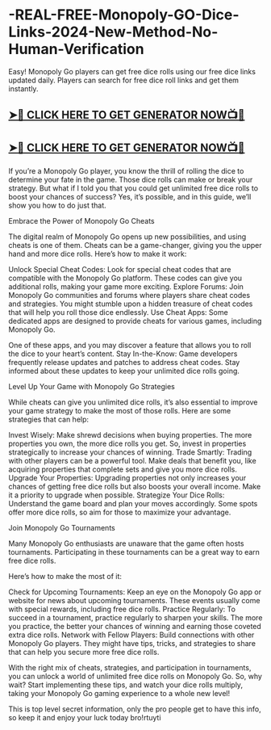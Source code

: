# -REAL-FREE-Monopoly-GO-Dice-Links-2024-New-Method-No-Human-Verification

Easy! Monopoly Go players can get free dice rolls using our free dice links updated daily. Players can search for free dice roll links and get them instantly.

## **[➤🔴 CLICK HERE TO GET GENERATOR NOW📺📱](https://cutt.ly/CexaBDV7)**

## **[➤🔴 CLICK HERE TO GET GENERATOR NOW📺📱](https://cutt.ly/CexaBDV7)**


If you’re a Monopoly Go player, you know the thrill of rolling the dice to determine your fate in the game. Those dice rolls can make or break your strategy. But what if I told you that you could get unlimited free dice rolls to boost your chances of success? Yes, it’s possible, and in this guide, we’ll show you how to do just that.

Embrace the Power of Monopoly Go Cheats

The digital realm of Monopoly Go opens up new possibilities, and using cheats is one of them. Cheats can be a game-changer, giving you the upper hand and more dice rolls. Here’s how to make it work:

Unlock Special Cheat Codes: Look for special cheat codes that are compatible with the Monopoly Go platform. These codes can give you additional rolls, making your game more exciting. Explore Forums: Join Monopoly Go communities and forums where players share cheat codes and strategies. You might stumble upon a hidden treasure of cheat codes that will help you roll those dice endlessly. Use Cheat Apps: Some dedicated apps are designed to provide cheats for various games, including Monopoly Go.

One of these apps, and you may discover a feature that allows you to roll the dice to your heart’s content. Stay In-the-Know: Game developers frequently release updates and patches to address cheat codes. Stay informed about these updates to keep your unlimited dice rolls going.

Level Up Your Game with Monopoly Go Strategies

While cheats can give you unlimited dice rolls, it’s also essential to improve your game strategy to make the most of those rolls. Here are some strategies that can help:

Invest Wisely: Make shrewd decisions when buying properties. The more properties you own, the more dice rolls you get. So, invest in properties strategically to increase your chances of winning. Trade Smartly: Trading with other players can be a powerful tool. Make deals that benefit you, like acquiring properties that complete sets and give you more dice rolls. Upgrade Your Properties: Upgrading properties not only increases your chances of getting free dice rolls but also boosts your overall income. Make it a priority to upgrade when possible. Strategize Your Dice Rolls: Understand the game board and plan your moves accordingly. Some spots offer more dice rolls, so aim for those to maximize your advantage.

Join Monopoly Go Tournaments

Many Monopoly Go enthusiasts are unaware that the game often hosts tournaments. Participating in these tournaments can be a great way to earn free dice rolls.

Here’s how to make the most of it:

Check for Upcoming Tournaments: Keep an eye on the Monopoly Go app or website for news about upcoming tournaments. These events usually come with special rewards, including free dice rolls. Practice Regularly: To succeed in a tournament, practice regularly to sharpen your skills. The more you practice, the better your chances of winning and earning those coveted extra dice rolls. Network with Fellow Players: Build connections with other Monopoly Go players. They might have tips, tricks, and strategies to share that can help you secure more free dice rolls.

With the right mix of cheats, strategies, and participation in tournaments, you can unlock a world of unlimited free dice rolls on Monopoly Go. So, why wait? Start implementing these tips, and watch your dice rolls multiply, taking your Monopoly Go gaming experience to a whole new level!

This is top level secret information, only the pro people get to have this info, so keep it and enjoy your luck today bro!rtuyti
